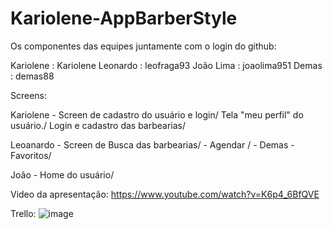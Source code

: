 # Kariolene-AppBarberStyle

 Os componentes das equipes juntamente com o login do github:
 
 Kariolene : Kariolene
 Leonardo  : leofraga93
 João Lima : joaolima951
 Demas     : demas88

Screens:

Kariolene - Screen de cadastro do usuário e login/
            Tela "meu perfil" do usuário./
            Login e cadastro das barbearias/
            
Leoanardo - Screen de Busca das barbearias/
          - Agendar /
          - 
Demas     - Favoritos/

João      - Home do usuário/

Video da apresentação:
https://www.youtube.com/watch?v=K6p4_6BfQVE

Trello:
![image](https://user-images.githubusercontent.com/38690364/116765666-9f09bb80-a9fc-11eb-8bb4-f8af25c7f390.png)



